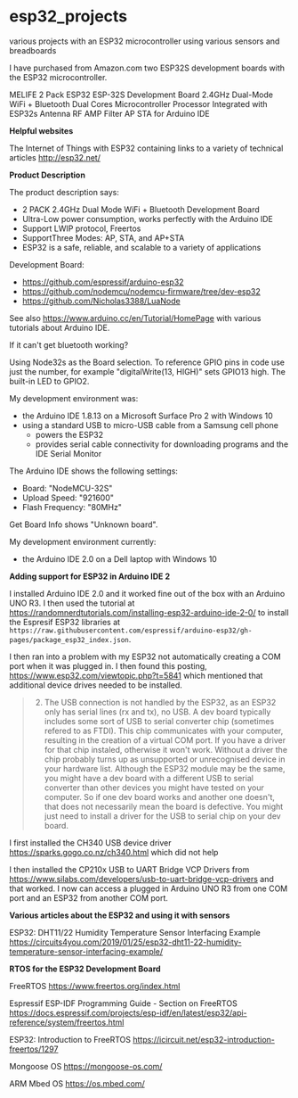 # esp32_projects
various projects with an ESP32 microcontroller using various sensors and breadboards

I have purchased from Amazon.com two ESP32S development boards with the ESP32 microcontroller.

MELIFE 2 Pack ESP32 ESP-32S Development Board 2.4GHz Dual-Mode WiFi + Bluetooth Dual Cores Microcontroller Processor Integrated with ESP32s Antenna RF AMP Filter AP STA for Arduino IDE

**Helpful websites**

The Internet of Things with ESP32 containing links to a variety of technical articles http://esp32.net/

**Product Description**

The product description says:
 - 2 PACK 2.4GHz Dual Mode WiFi + Bluetooth Development Board
 - Ultra-Low power consumption, works perfectly with the Arduino IDE
 - Support LWIP protocol, Freertos
 - SupportThree Modes: AP, STA, and AP+STA
 - ESP32 is a safe, reliable, and scalable to a variety of applications

Development Board:
 - https://github.com/espressif/arduino-esp32
 - https://github.com/nodemcu/nodemcu-firmware/tree/dev-esp32
 - https://github.com/Nicholas3388/LuaNode

See also https://www.arduino.cc/en/Tutorial/HomePage with various tutorials about Arduino IDE.

If it can't get bluetooth working?

Using Node32s as the Board selection. To reference GPIO pins in code use just the number, for example "digitalWrite(13, HIGH)" sets GPIO13 high.
The built-in LED to GPIO2.

My development environment was:
 - the Arduino IDE 1.8.13 on a Microsoft Surface Pro 2 with Windows 10
 - using a standard USB to micro-USB cable from a Samsung cell phone
   - powers the ESP32
   - provides serial cable connectivity for downloading programs and the IDE Serial Monitor

The Arduino IDE shows the following settings:
 - Board: "NodeMCU-32S"
 - Upload Speed: "921600"
 - Flash Frequency: "80MHz"
 
 Get Board Info shows "Unknown board".
 
 My development environment currently:
  - the Arduino IDE 2.0 on a Dell laptop with Windows 10

**Adding support for ESP32 in Arduino IDE 2**

I installed Arduino IDE 2.0 and it worked fine out of the box with an Arduino UNO R3. I then used the tutorial at https://randomnerdtutorials.com/installing-esp32-arduino-ide-2-0/ to install the Espresif ESP32 libraries at `https://raw.githubusercontent.com/espressif/arduino-esp32/gh-pages/package_esp32_index.json`.

I then ran into a problem with my ESP32 not automatically creating a COM port when it was plugged in. I then found this posting, https://www.esp32.com/viewtopic.php?t=5841 which mentioned that additional device drives needed to be installed.

> 2) The USB connection is not handled by the ESP32, as an ESP32 only has serial lines (rx and tx), no USB. A dev board typically includes some sort of USB to serial converter chip (sometimes refered to as FTDI). This chip communicates with your computer, resulting in the creation of a virtual COM port. If you have a driver for that chip instaled, otherwise it won't work. Without a driver the chip probably turns up as unsupported or unrecognised device in your hardware list. Although the ESP32 module may be the same, you might have a dev board with a different USB to serial converter than other devices you might have tested on your computer. So if one dev board works and another one doesn't, that does not necessarily mean the board is defective. You might just need to install a driver for the USB to serial chip on your dev board.

I first installed the CH340 USB device driver https://sparks.gogo.co.nz/ch340.html which did not help

I then installed the CP210x USB to UART Bridge VCP Drivers from https://www.silabs.com/developers/usb-to-uart-bridge-vcp-drivers and that worked. I now can access a plugged in Arduino UNO R3 from one COM port and an ESP32 from another COM port.

**Various articles about the ESP32 and using it with sensors**

ESP32: DHT11/22 Humidity Temperature Sensor Interfacing Example https://circuits4you.com/2019/01/25/esp32-dht11-22-humidity-temperature-sensor-interfacing-example/


**RTOS for the ESP32 Development Board**

FreeRTOS https://www.freertos.org/index.html

Espressif ESP-IDF Programming Guide - Section on FreeRTOS https://docs.espressif.com/projects/esp-idf/en/latest/esp32/api-reference/system/freertos.html

ESP32: Introduction to FreeRTOS https://icircuit.net/esp32-introduction-freertos/1297

Mongoose OS https://mongoose-os.com/

ARM Mbed OS https://os.mbed.com/
